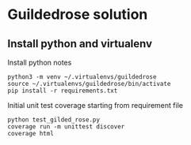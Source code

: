 # Guildedrose solution

## Install python and virtualenv

Install python notes

```
python3 -m venv ~/.virtualenvs/guildedrose
source ~/.virtualenvs/guildedrose/bin/activate
pip install -r requirements.txt
```

Initial unit test coverage starting from requirement file

```
python test_gilded_rose.py
coverage run -m unittest discover
coverage html
```